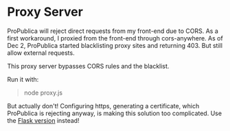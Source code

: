 # Proxy Server

ProPublica will reject direct requests from my front-end due to CORS.
As a first workaround, I proxied from the front-end through cors-anywhere.
As of Dec 2, ProPublica started blacklisting proxy sites and returning 403.
But still allow external requests.

This proxy server bypasses CORS rules and the blacklist. 

Run it with:

> node proxy.js

But actually don't! Configuring https, generating a certificate, which ProPublica is
rejecting anyway, is making this solution too complicated. Use the [Flask version](../flask/README.md)
instead!
